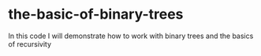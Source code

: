 # the-basic-of-binary-trees
In this code I will demonstrate how to work with binary trees and the basics of recursivity
